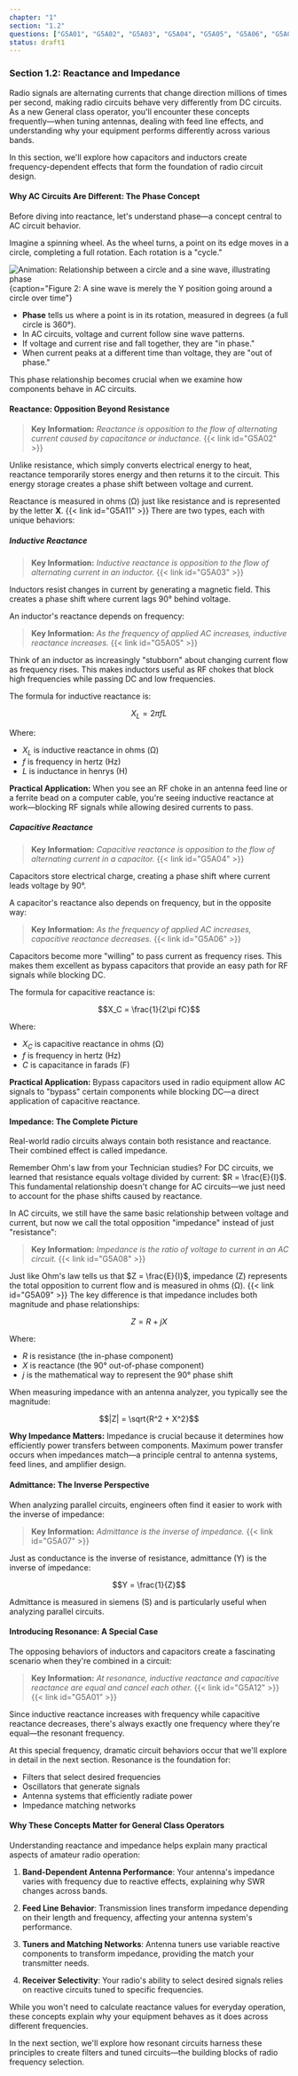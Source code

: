```yaml
---
chapter: "1"
section: "1.2"
questions: ["G5A01", "G5A02", "G5A03", "G5A04", "G5A05", "G5A06", "G5A07", "G5A08", "G5A09", "G5A11", "G5A12"]
status: draft1
---
```


### Section 1.2: Reactance and Impedance

Radio signals are alternating currents that change direction millions of times per second, making radio circuits behave very differently from DC circuits. As a new General class operator, you'll encounter these concepts frequently—when tuning antennas, dealing with feed line effects, and understanding why your equipment performs differently across various bands.

In this section, we'll explore how capacitors and inductors create frequency-dependent effects that form the foundation of radio circuit design.

#### Why AC Circuits Are Different: The Phase Concept

Before diving into reactance, let's understand phase—a concept central to AC circuit behavior.

Imagine a spinning wheel. As the wheel turns, a point on its edge moves in a circle, completing a full rotation. Each rotation is a "cycle."

![Animation: Relationship between a circle and a sine wave, illustrating phase](../../../images/circle_sine_animated.gif)
{caption="Figure 2: A sine wave is merely the Y position going around a circle over time"}

* **Phase** tells us where a point is in its rotation, measured in degrees (a full circle is 360°).
* In AC circuits, voltage and current follow sine wave patterns.
* If voltage and current rise and fall together, they are "in phase."
* When current peaks at a different time than voltage, they are "out of phase."

This phase relationship becomes crucial when we examine how components behave in AC circuits.

#### Reactance: Opposition Beyond Resistance

> **Key Information:** *Reactance is opposition to the flow of alternating current caused by capacitance or inductance.* {{< link id="G5A02" >}}

Unlike resistance, which simply converts electrical energy to heat, reactance temporarily stores energy and then returns it to the circuit. This energy storage creates a phase shift between voltage and current.

Reactance is measured in ohms (Ω) just like resistance and is represented by the letter **X**. {{< link id="G5A11" >}} There are two types, each with unique behaviors:

##### Inductive Reactance

> **Key Information:** *Inductive reactance is opposition to the flow of alternating current in an inductor.* {{< link id="G5A03" >}}

Inductors resist changes in current by generating a magnetic field. This creates a phase shift where current lags 90° behind voltage.

An inductor's reactance depends on frequency:

> **Key Information:** *As the frequency of applied AC increases, inductive reactance increases.* {{< link id="G5A05" >}}

Think of an inductor as increasingly "stubborn" about changing current flow as frequency rises. This makes inductors useful as RF chokes that block high frequencies while passing DC and low frequencies.

The formula for inductive reactance is:

$$X_L = 2\pi fL$$

Where:
- $X_L$ is inductive reactance in ohms (Ω)
- $f$ is frequency in hertz (Hz)
- $L$ is inductance in henrys (H)

**Practical Application:** When you see an RF choke in an antenna feed line or a ferrite bead on a computer cable, you're seeing inductive reactance at work—blocking RF signals while allowing desired currents to pass.

##### Capacitive Reactance

> **Key Information:** *Capacitive reactance is opposition to the flow of alternating current in a capacitor.* {{< link id="G5A04" >}}

Capacitors store electrical charge, creating a phase shift where current leads voltage by 90°.

A capacitor's reactance also depends on frequency, but in the opposite way:

> **Key Information:** *As the frequency of applied AC increases, capacitive reactance decreases.* {{< link id="G5A06" >}}

Capacitors become more "willing" to pass current as frequency rises. This makes them excellent as bypass capacitors that provide an easy path for RF signals while blocking DC.

The formula for capacitive reactance is:

$$X_C = \frac{1}{2\pi fC}$$

Where:
- $X_C$ is capacitive reactance in ohms (Ω)
- $f$ is frequency in hertz (Hz)
- $C$ is capacitance in farads (F)

**Practical Application:** Bypass capacitors used in radio equipment allow AC signals to "bypass" certain components while blocking DC—a direct application of capacitive reactance.

#### Impedance: The Complete Picture

Real-world radio circuits always contain both resistance and reactance. Their combined effect is called impedance.

Remember Ohm's law from your Technician studies? For DC circuits, we learned that resistance equals voltage divided by current: $R = \frac{E}{I}$. This fundamental relationship doesn't change for AC circuits—we just need to account for the phase shifts caused by reactance.

In AC circuits, we still have the same basic relationship between voltage and current, but now we call the total opposition "impedance" instead of just "resistance":

> **Key Information:** *Impedance is the ratio of voltage to current in an AC circuit.* {{< link id="G5A08" >}}

Just like Ohm's law tells us that $Z = \frac{E}{I}$, impedance (Z) represents the total opposition to current flow and is measured in ohms (Ω). {{< link id="G5A09" >}} The key difference is that impedance includes both magnitude and phase relationships:

$$Z = R + jX$$

Where:
- $R$ is resistance (the in-phase component)
- $X$ is reactance (the 90° out-of-phase component)
- $j$ is the mathematical way to represent the 90° phase shift

When measuring impedance with an antenna analyzer, you typically see the magnitude:

$$|Z| = \sqrt{R^2 + X^2}$$

**Why Impedance Matters:** Impedance is crucial because it determines how efficiently power transfers between components. Maximum power transfer occurs when impedances match—a principle central to antenna systems, feed lines, and amplifier design.

#### Admittance: The Inverse Perspective

When analyzing parallel circuits, engineers often find it easier to work with the inverse of impedance:

> **Key Information:** *Admittance is the inverse of impedance.* {{< link id="G5A07" >}}

Just as conductance is the inverse of resistance, admittance (Y) is the inverse of impedance:

$$Y = \frac{1}{Z}$$

Admittance is measured in siemens (S) and is particularly useful when analyzing parallel circuits.

#### Introducing Resonance: A Special Case

The opposing behaviors of inductors and capacitors create a fascinating scenario when they're combined in a circuit:

> **Key Information:** *At resonance, inductive reactance and capacitive reactance are equal and cancel each other.* {{< link id="G5A12" >}} {{< link id="G5A01" >}}

Since inductive reactance increases with frequency while capacitive reactance decreases, there's always exactly one frequency where they're equal—the resonant frequency.

At this special frequency, dramatic circuit behaviors occur that we'll explore in detail in the next section. Resonance is the foundation for:
- Filters that select desired frequencies
- Oscillators that generate signals
- Antenna systems that efficiently radiate power
- Impedance matching networks

#### Why These Concepts Matter for General Class Operators

Understanding reactance and impedance helps explain many practical aspects of amateur radio operation:

1. **Band-Dependent Antenna Performance**: Your antenna's impedance varies with frequency due to reactive effects, explaining why SWR changes across bands.

2. **Feed Line Behavior**: Transmission lines transform impedance depending on their length and frequency, affecting your antenna system's performance.

3. **Tuners and Matching Networks**: Antenna tuners use variable reactive components to transform impedance, providing the match your transmitter needs.

4. **Receiver Selectivity**: Your radio's ability to select desired signals relies on reactive circuits tuned to specific frequencies.

While you won't need to calculate reactance values for everyday operation, these concepts explain why your equipment behaves as it does across different frequencies.

In the next section, we'll explore how resonant circuits harness these principles to create filters and tuned circuits—the building blocks of radio frequency selection.
